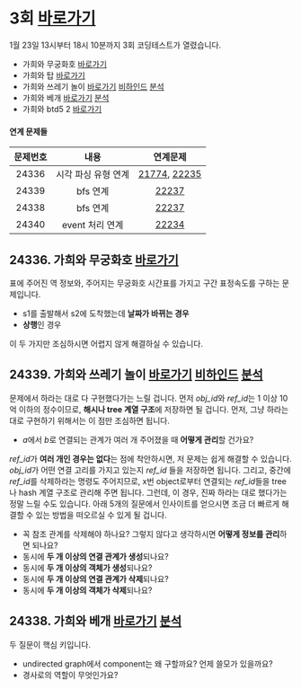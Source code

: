 # 3회 [바로가기](https://www.acmicpc.net/contest/view/755) 
1월 23일 13시부터 18시 10분까지 3회 코딩테스트가 열렸습니다. 
 
* 가희와 무궁화호 [바로가기](https://www.acmicpc.net/problem/24336) 
* 가희와 탑 [바로가기](https://www.acmicpc.net/problem/24337) 
* 가희와 쓰레기 놀이 [바로가기](https://www.acmicpc.net/problem/24339) [비하인드](https://codingdog.tistory.com/659) [분석](https://codingdog.tistory.com/660) 
* 가희와 베개 [바로가기](https://www.acmicpc.net/problem/24338) [분석](https://codingdog.tistory.com/657) 
* 가희와 btd5 2 [바로가기](https://www.acmicpc.net/problem/24340) 

#### 연계 문제들
|문제번호|내용|연계문제|
|:------:|:-------------:|:-----:|
|24336|시각 파싱 유형 연계|[21774](https://www.acmicpc.net/problem/21774), [22235](https://www.acmicpc.net/problem/21774)|
|24339|bfs 연계|[22237](https://www.acmicpc.net/problem/22237)|
|24338|bfs 연계|[22237](https://www.acmicpc.net/problem/22237)|
|24340|event 처리 연계|[22234](https://www.acmicpc.net/problem/22234)|

## 24336. 가희와 무궁화호 [바로가기](https://www.acmicpc.net/problem/24336)
표에 주어진 역 정보와, 주어지는 무궁화호 시간표를 가지고 구간 표정속도를 구하는 문제입니다.
* s1를 출발해서 s2에 도착했는데 **날짜가 바뀌는 경우**
* **상행**인 경우

이 두 가지만 조심하시면 어렵지 않게 해결하실 수 있습니다.

## 24339. 가희와 쓰레기 놀이 [바로가기](https://www.acmicpc.net/problem/24339) [비하인드](https://codingdog.tistory.com/659) [분석](https://codingdog.tistory.com/660) 
문제에서 하라는 대로 다 구현했다가는 느릴 겁니다. 먼저 *obj_id*와 *ref_id*는 1 이상 10억 이하의 정수이므로, **해시나 tree 계열 구조**에 저장하면 될 겁니다. 먼저, 그냥 하라는 대로 구현하기 위해서는 이 점만 조심하면 됩니다.
* *a*에서 *b*로 연결되는 관계가 여러 개 주어졌을 때 **어떻게 관리**할 건가요?

*ref_id*가 **여러 개인 경우는 없다**는 점에 착안하시면, 저 문제는 쉽게 해결할 수 있습니다. *obj_id*가 어떤 연결 고리를 가지고 있는지 *ref_id* 들을 저장하면 됩니다. 그리고, 중간에 *ref_id*를 삭제하라는 명령도 주어지므로, x번 object로부터 연결되는 *ref_id*들을 tree나 hash 계열 구조로 관리해 주면 됩니다. 그런데, 이 경우, 진짜 하라는 대로 했다가는 정말 느릴 수도 있습니다. 아래 5개의 질문에서 인사이트를 얻으시면 조금 더 빠르게 해결할 수 있는 방법을 떠오르실 수 있게 될 겁니다.
* 꼭 참조 관계를 삭제해야 하나요? 그렇지 않다고 생각하시면 **어떻게 정보를 관리**하면 되나요?
* 동시에 **두 개 이상의 연결 관계가 생성**되나요?
* 동시에 **두 개 이상의 객체가 생성**되나요?
* 동시에 **두 개 이상의 연결 관계가 삭제**되나요?
* 동시에 **두 개 이상의 객체가 삭제**되나요?

## 24338. 가희와 베개 [바로가기](https://www.acmicpc.net/problem/24338) [분석](https://codingdog.tistory.com/657)  
두 질문이 핵심 키입니다.
* undirected graph에서 component는 왜 구할까요? 언제 쓸모가 있을까요?
* 경사로의 역할이 무엇인가요?
